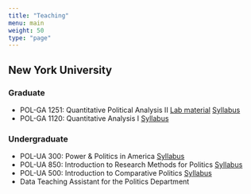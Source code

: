 ```yaml
---
title: "Teaching"
menu: main
weight: 50
type: "page"
---
```


<h2>New York University</h2>
<h3>Graduate</h3>
<ul>
  <li> POL-GA 1251: Quantitative Political Analysis II <a href="https://github.com/giacomolemoli/quant2-labs-spring-2023" class="btn btn-outline-primary" target="_blank">Lab material</a>  <a href="https://giacomolemoli.com/uploads/syllabi/quant_2_spring_2023.pdf" class="btn btn-outline-primary" target="_blank">Syllabus</a> </li>
  <li> POL-GA 1120: Quantitative Analysis I <a href="https://giacomolemoli.com/uploads/syllabi/Syllabus_Quant1_fa22.pdf" class="btn btn-outline-primary" target="_blank">Syllabus</a> </li>
</ul>

<h3>Undergraduate</h3>
<ul>
  <li> POL-UA 300: Power & Politics in America <a href="https://giacomolemoli.com/uploads/syllabi/syl_ppa_2021_fall.pdf" class="btn btn-outline-primary" target="_blank">Syllabus</a> </li>
  <li> POL-UA 850: Introduction to Research Methods for Politics <a href="https://giacomolemoli.com/uploads/syllabi/Syllabus_850_Spring21.pdf" class="btn btn-outline-primary" target="_blank">Syllabus</a>  </li>
  <li> POL-UA 500: Introduction to Comparative Politics <a href="https://giacomolemoli.com/uploads/syllabi/UA_500_Comparative_Fall_2020_Syllabus_08_29.pdf" class="btn btn-outline-primary" target="_blank">Syllabus</a> </li>
  <li> Data Teaching Assistant for the Politics Department </li>
</ul>
